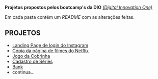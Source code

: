 **Projetos propostos pelos bootcamp's da DIO** *[(Digital Innovation One)](https://github.com/leotatu/DIO)*

Em cada pasta contém um *README* com as alterações feitas.

## PROJETOS

- [Landing Page de login do Instagram](https://github.com/leotatu/DIO/tree/main/landingPage)
- [Cópia da página de filmes do Netflix](https://github.com/leotatu/DIO/tree/main/netflix)
- [Jogo da Cobrinha](https://github.com/leotatu/DIO/tree/main/gameSnake)
- [Cadastro de Séries](https://github.com/leotatu/DIO/tree/main/seriesNET-CS)
- [Bank](https://github.com/leotatu/DIO/tree/main/bankNET-CS)
- continua...

